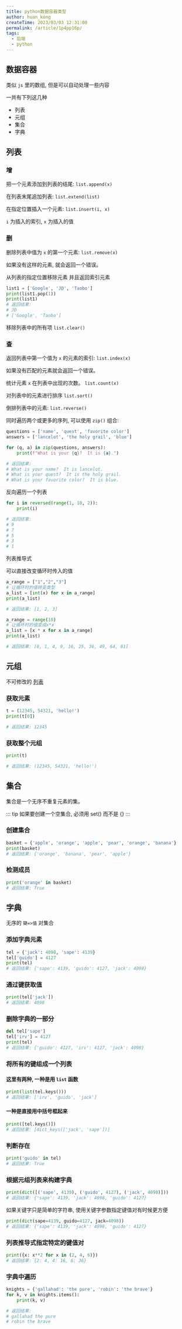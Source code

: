 ```yaml
---
title: python数据容器类型
author: huan_kong
createTime: 2023/03/03 12:31:00
permalink: /article/1p4pp16p/
tags: 
  - 后端
  - python
---
```


## 数据容器

类似 `js` 里的数组, 但是可以自动处理一些内容

一共有下列这几种

- 列表
- 元组
- 集合
- 字典

## 列表

### 增

把一个元素添加到列表的结尾: `list.append(x)`

在列表末尾追加列表:  `list.extend(list)`

在指定位置插入一个元素: `list.insert(i, x)`

`i` 为插入的索引, `x` 为插入的值

### 删

删除列表中值为 `x` 的第一个元素: `list.remove(x)`

如果没有这样的元素, 就会返回一个错误。

从列表的指定位置移除元素 并且返回索引元素

~~~python
list1 = ['Google', 'JD', 'Taobo']
print(list1.pop(1))
print(list1)
# 返回结果:
# JD
# ['Google', 'Taobo']
~~~

移除列表中的所有项 `list.clear()`

### 查

返回列表中第一个值为 `x` 的元素的索引: `list.index(x)`

如果没有匹配的元素就会返回一个错误。

统计元素 `x` 在列表中出现的次数。 `list.count(x)`

对列表中的元素进行排序 `list.sort()`

倒排列表中的元素:  `list.reverse()`

同时遍历两个或更多的序列, 可以使用 `zip()` 组合: 

~~~python
questions = ['name', 'quest', 'favorite color']
answers = ['lancelot', 'the holy grail', 'blue']

for (q, a) in zip(questions, answers):
    print(f"What is your {q}?  It is {a}.")

# 返回结果:
# What is your name?  It is lancelot.
# What is your quest?  It is the holy grail.
# What is your favorite color?  It is blue.
~~~

反向遍历一个列表

~~~python
for i in reversed(range(1, 10, 2)):
    print(i)

# 返回结果:
# 9
# 7
# 5
# 3
# 1
~~~

列表推导式

可以直接改变循环时传入的值

~~~python
a_range = ["1","2","3"]
# 让循环时的值转变类型
a_list = [int(x) for x in a_range]
print(a_list)

# 返回结果: [1, 2, 3]
~~~

~~~python
a_range = range(10)
# 让循环时的值变成x*x
a_list = [x * x for x in a_range]
print(a_list)

# 返回结果: [0, 1, 4, 9, 16, 25, 36, 49, 64, 81]
~~~

## 元组

不可修改的 [列表](#列表)

### 获取元素

~~~python
t = (12345, 54321, 'hello!')
print(t[0])

# 返回结果: 12345
~~~

### 获取整个元组

~~~python
print(t)

# 返回结果: (12345, 54321, 'hello!')
~~~

## 集合

集合是一个无序不重复元素的集。

::: tip
如果要创建一个空集合, 必须用 set() 而不是 {}
:::

### 创建集合

~~~python
basket = {'apple', 'orange', 'apple', 'pear', 'orange', 'banana'}
print(basket)
# 返回结果: {'orange', 'banana', 'pear', 'apple'}
~~~

### 检测成员

~~~python
print('orange' in basket)
# 返回结果: True
~~~

## 字典

无序的 `键=>值` 对集合

### 添加字典元素

~~~python
tel = {'jack': 4098, 'sape': 4139}
tel['guido'] = 4127
print(tel)
# 返回结果: {'sape': 4139, 'guido': 4127, 'jack': 4098}
~~~

### 通过键获取值

~~~python
print(tel['jack'])
# 返回结果: 4098
~~~

### 删除字典的一部分

~~~python
del tel['sape']
tel['irv'] = 4127
print(tel)
# 返回结果: {'guido': 4127, 'irv': 4127, 'jack': 4098}
~~~

### 将所有的键组成一个列表

#### 这里有两种, 一种是用 `list` 函数

~~~python
print(list(tel.keys()))
# 返回结果: ['irv', 'guido', 'jack']
~~~

#### 一种是直接用中括号框起来

~~~python
print([tel.keys()])
# 返回结果: [dict_keys(['jack', 'sape'])]
~~~

### 判断存在

~~~python
print('guido' in tel)
# 返回结果: True
~~~

### 根据元组列表来构建字典

~~~python
print(dict([('sape', 4139), ('guido', 4127), ('jack', 4098)]))
# 返回结果: {'sape': 4139, 'jack': 4098, 'guido': 4127}
~~~

如果关键字只是简单的字符串, 使用关键字参数指定键值对有时候更方便

~~~python
print(dict(sape=4139, guido=4127, jack=4098))
# 返回结果: {'sape': 4139, 'jack': 4098, 'guido': 4127}
~~~

### 列表推导式指定特定的键值对

~~~python
print({x: x**2 for x in (2, 4, 6)})
# 返回结果: {2: 4, 4: 16, 6: 36}
~~~

### 字典中遍历

~~~python
knights = {'gallahad': 'the pure', 'robin': 'the brave'}
for k, v in knights.items():
    print(k, v)

# 返回结果:
# gallahad the pure
# robin the brave
~~~
